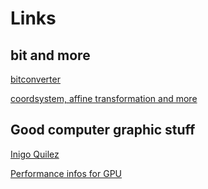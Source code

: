 # Links

## bit and more

[bitconverter](https://www.arndt-bruenner.de/mathe/scripts/Zahlensysteme.htm)

[coordsystem, affine transformation and more](https://www.wikiwand.com/en/Cartesian_coordinate_system#/Quadrants_and_octants)

## Good computer graphic stuff

[Inigo Quilez](https://www.iquilezles.org/index.html)

[Performance infos for GPU](https://thegamedev.guru/unity-gpu-performance)
